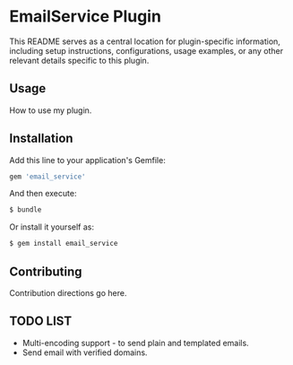 # EmailService Plugin

This README serves as a central location for plugin-specific information, including setup instructions, configurations, usage examples, or any other relevant details specific to this plugin.

## Usage

How to use my plugin.

## Installation

Add this line to your application's Gemfile:

```ruby
gem 'email_service'
```

And then execute:

```bash
$ bundle
```

Or install it yourself as:

```bash
$ gem install email_service
```

## Contributing

Contribution directions go here.

## TODO LIST

- Multi-encoding support - to send plain and templated emails.
- Send email with verified domains.
